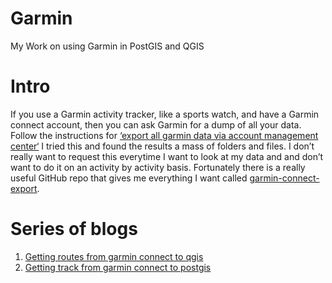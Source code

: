 # Garmin
My Work on using Garmin in PostGIS and QGIS

# Intro
If you use a Garmin activity tracker, like a sports watch, and have a Garmin connect account, then you can ask Garmin for a dump of all your data. Follow the instructions for [‘export all garmin data via account management center‘](https://support.garmin.com/en-GB/?faq=W1TvTPW8JZ6LfJSfK512Q8) I tried this and found the results a mass of folders and files. I don’t really want to request this everytime I want to look at my data and and don’t want to do it on an activity by activity basis. Fortunately there is a really useful GitHub repo that gives me everything I want called [garmin-connect-export](https://github.com/pe-st/garmin-connect-export?tab=readme-ov-file).

# Series of blogs
1. [Getting routes from garmin connect to qgis](http://www.acgeospatial.co.uk/getting-routes-from-garmin-connect-to-qgis/)
2. [Getting track from garmin connect to postgis](http://www.acgeospatial.co.uk/getting-tracks-from-garmin-connect-to-postgis/)

